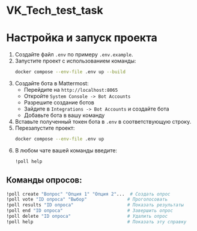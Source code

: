 # VK_Tech_test_task

# Настройка и запуск проекта

1. Создайте файл `.env` по примеру `.env.example`.
2. Запустите проект с использованием команды:
   ```sh
   docker compose --env-file .env up --build
   ```
3. Создайте бота в Mattermost:
   - Перейдите на `http://localhost:8065`
   - Откройте `System Console -> Bot Accounts`
   - Разрешите создание ботов
   - Зайдите в `Integrations -> Bot Accounts` и создайте бота
   - Добавьте бота в вашу команду
4. Вставьте полученный токен бота в `.env` в соответствующую строку.
5. Перезапустите проект:
   ```sh
   docker compose --env-file .env up
   ```
6. В любом чате вашей команды введите:
   ```sh
   !poll help
   ```

## Команды опросов:
```sh
!poll create "Вопрос" "Опция 1" "Опция 2"...  # Создать опрос
!poll vote "ID опроса" "Выбор"               # Проголосовать
!poll results "ID опроса"                    # Показать результаты
!poll end "ID опроса"                        # Завершить опрос
!poll delete "ID опроса"                     # Удалить опрос
!poll help                                   # Показать эту справку
```

